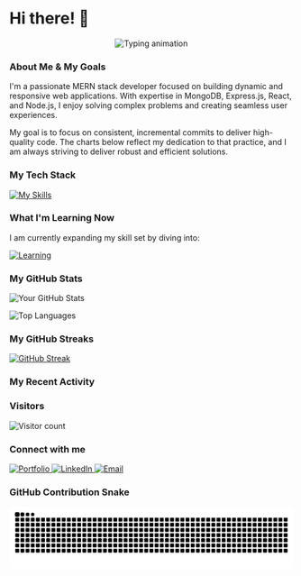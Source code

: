 # Hi there! 👋

<p align="center">
  <img src="https://readme-typing-svg.herokuapp.com?font=Fira+Code&size=25&center=true&vCenter=true&width=500&height=50&lines=I'm+a+MERN+Stack+Developer.;Building+dynamic+web+apps.;Exploring+new+technologies.;Solving+complex+problems." alt="Typing animation" />
</p>

### About Me & My Goals

I'm a passionate MERN stack developer focused on building dynamic and responsive web applications. With expertise in MongoDB, Express.js, React, and Node.js, I enjoy solving complex problems and creating seamless user experiences.

My goal is to focus on consistent, incremental commits to deliver high-quality code. The charts below reflect my dedication to that practice, and I am always striving to deliver robust and efficient solutions.

### My Tech Stack

[![My Skills](https://skillicons.dev/icons?i=mongodb,express,react,nodejs,javascript,html,css,git,github,bootstrap,illustrator,figma,photoshop,netlify,vercel,sqlite)](https://skillicons.dev)

### What I'm Learning Now

I am currently expanding my skill set by diving into:

[![Learning](https://skillicons.dev/icons?i=java,mysql,vue)](https://skillicons.dev)

### My GitHub Stats

![Your GitHub Stats](https://github-readme-stats.vercel.app/api?username=Chemistry2i&show_icons=true&theme=radical)

![Top Languages](https://github-readme-stats.vercel.app/api/top-langs/?username=Chemistry2i&layout=compact&theme=radical)

### My GitHub Streaks

[![GitHub Streak](https://streak-stats.demolab.com/?user=Chemistry2i&theme=dark)](https://demolab.com)

### My Recent Activity

<!-- BLOG-POST-LIST:START -->
<!-- BLOG-POST-LIST:END -->

### Visitors

![Visitor count](https://komarev.com/ghpvc/?username=Chemistry2i&color=green&style=flat)

### Connect with me

<a href="https://wambogo-sadat.onrender.com">
  <img src="https://img.shields.io/badge/Portfolio-000000?style=for-the-badge&logo=About.me&logoColor=white" alt="Portfolio" />
</a>

<a href="https://www.linkedin.com/in/wambogo-hassan-sadat-a47320341?utm_source=share&utm_campaign=share_via&utm_content=profile&utm_medium=android_app">
  <img src="https://img.shields.io/badge/LinkedIn-0077B5?style=for-the-badge&logo=linkedin&logoColor=white" alt="LinkedIn" />
</a>

<a href="mailto:wambogohassan63@gmail.com">
  <img src="https://img.shields.io/badge/Email-000000?style=for-the-badge&logo=About.me&logoColor=white" alt="Email" />
</a>

### GitHub Contribution Snake

<p align="center">
  <img src="https://github.com/Chemistry2i/Chemistry2i/raw/output/github-contribution-grid-snake.svg" alt="GitHub contribution snake" />
</p>
